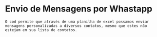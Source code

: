 # Envio de Mensagens por Whastapp
    O cod permite que através de uma planilha de excel possamos enviar mensagens personalizadas a diversos contatos, mesmo que estes não estejam em sua lista de contatos.